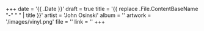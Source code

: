 +++
date = '{{ .Date }}'
draft = true
title = '{{ replace .File.ContentBaseName "-" " " | title }}'
artist = 'John Osinski'
album = ''
artwork = '/images/vinyl.png'
file = ''
link = ''
+++

